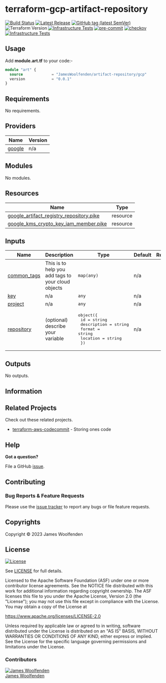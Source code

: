# terraform-gcp-artifact-repository

[![Build Status](https://github.com/JamesWoolfenden/terraform-gcp-artifact-repository/workflows/Verify/badge.svg?branch=main)](https://github.com/JamesWoolfenden/terraform-gcp-artifact-repository)
[![Latest Release](https://img.shields.io/github/release/JamesWoolfenden/terraform-gcp-artifact-repository.svg)](https://github.com/JamesWoolfenden/terraform-gcp-artifact-repository/releases/latest)
[![GitHub tag (latest SemVer)](https://img.shields.io/github/tag/JamesWoolfenden/terraform-gcp-artifact-repository.svg?label=latest)](https://github.com/JamesWoolfenden/terraform-gcp-artifact-repository/releases/latest)
![Terraform Version](https://img.shields.io/badge/tf-%3E%3D0.14.0-blue.svg)
[![Infrastructure Tests](https://www.bridgecrew.cloud/badges/github/JamesWoolfenden/terraform-gcp-artifact-repository/cis_aws)](https://www.bridgecrew.cloud/link/badge?vcs=github&fullRepo=JamesWoolfenden%2Fterraform-gcp-artifact-repository&benchmark=CIS+AWS+V1.2)
[![pre-commit](https://img.shields.io/badge/pre--commit-enabled-brightgreen?logo=pre-commit&logoColor=white)](https://github.com/pre-commit/pre-commit)
[![checkov](https://img.shields.io/badge/checkov-verified-brightgreen)](https://www.checkov.io/)
[![Infrastructure Tests](https://www.bridgecrew.cloud/badges/github/jameswoolfenden/terraform-gcp-artifact-repository/general)](https://www.bridgecrew.cloud/link/badge?vcs=github&fullRepo=JamesWoolfenden%2Fterraform-gcp-artifact-repository&benchmark=INFRASTRUCTURE+SECURITY)

## Usage

Add **module.art.tf** to your code:-

```terraform
module "art" {
  source             = "JamesWoolfenden/artifact-repository/gcp"
  version            = "0.0.1"
}
```

<!-- BEGINNING OF PRE-COMMIT-TERRAFORM DOCS HOOK -->
## Requirements

No requirements.

## Providers

| Name | Version |
|------|---------|
| <a name="provider_google"></a> [google](#provider\_google) | n/a |

## Modules

No modules.

## Resources

| Name | Type |
|------|------|
| [google_artifact_registry_repository.pike](https://registry.terraform.io/providers/hashicorp/google/latest/docs/resources/artifact_registry_repository) | resource |
| [google_kms_crypto_key_iam_member.pike](https://registry.terraform.io/providers/hashicorp/google/latest/docs/resources/kms_crypto_key_iam_member) | resource |

## Inputs

| Name | Description | Type | Default | Required |
|------|-------------|------|---------|:--------:|
| <a name="input_common_tags"></a> [common\_tags](#input\_common\_tags) | This is to help you add tags to your cloud objects | `map(any)` | n/a | yes |
| <a name="input_key"></a> [key](#input\_key) | n/a | `any` | n/a | yes |
| <a name="input_project"></a> [project](#input\_project) | n/a | `any` | n/a | yes |
| <a name="input_repository"></a> [repository](#input\_repository) | (optional) describe your variable | <pre>object({<br>    id          = string<br>    description = string<br>    format      = string<br>    location    = string<br>  })</pre> | n/a | yes |

## Outputs

No outputs.
<!-- END OF PRE-COMMIT-TERRAFORM DOCS HOOK -->

## Information

<!-- BEGINNING OF PRE-COMMIT-PIKE DOCS HOOK -->
<!-- END OF PRE-COMMIT-PIKE DOCS HOOK -->

## Related Projects

Check out these related projects.

- [terraform-aws-codecommit](https://github.com/jameswoolfenden/terraform-aws-codebuild) - Storing ones code

## Help

**Got a question?**

File a GitHub [issue](https://github.com/jameswoolfenden/terraform-aws-bigquery/issues).

## Contributing

### Bug Reports & Feature Requests

Please use the [issue tracker](https://github.com/jameswoolfenden/terraform-aws-bigquery/issues) to report any bugs or file feature requests.

## Copyrights

Copyright © 2023 James Woolfenden

## License

[![License](https://img.shields.io/badge/License-Apache%202.0-blue.svg)](https://opensource.org/licenses/Apache-2.0)

See [LICENSE](LICENSE) for full details.

Licensed to the Apache Software Foundation (ASF) under one
or more contributor license agreements. See the NOTICE file
distributed with this work for additional information
regarding copyright ownership. The ASF licenses this file
to you under the Apache License, Version 2.0 (the
"License"); you may not use this file except in compliance
with the License. You may obtain a copy of the License at

<https://www.apache.org/licenses/LICENSE-2.0>

Unless required by applicable law or agreed to in writing,
software distributed under the License is distributed on an
"AS IS" BASIS, WITHOUT WARRANTIES OR CONDITIONS OF ANY
KIND, either express or implied. See the License for the
specific language governing permissions and limitations
under the License.

### Contributors

[![James Woolfenden][jameswoolfenden_avatar]][jameswoolfenden_homepage]<br/>[James Woolfenden][jameswoolfenden_homepage]

[jameswoolfenden_homepage]: https://github.com/jameswoolfenden
[jameswoolfenden_avatar]: https://github.com/jameswoolfenden.png?size=150
